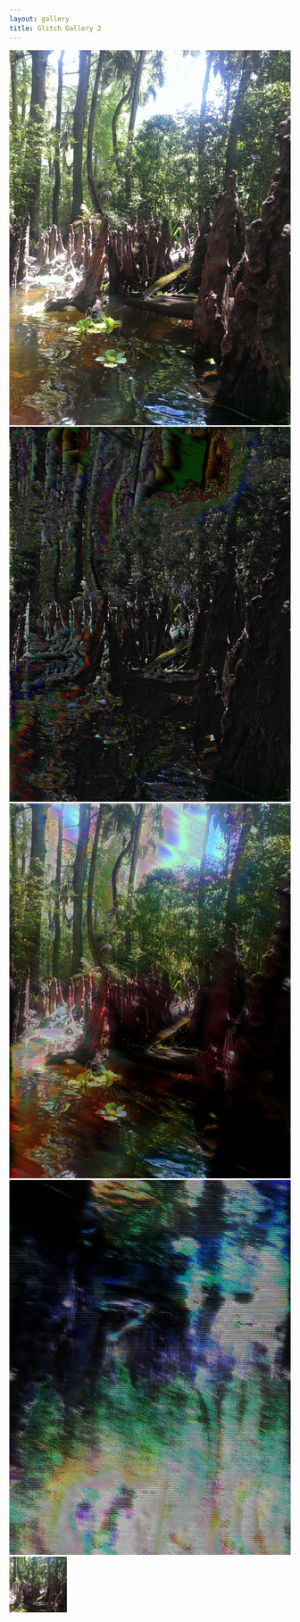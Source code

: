 ```yaml
---
layout: gallery
title: Glitch Gallery 2
---
```


<div id="nestedslider_container" class="slider_container">
	<div data-u="loading" class="loading">
		<div class="load-back"></div>
		<div class="load-fore"></div>
	</div>
	<div data-u="slides" class="slides">
		<div>
			<div id="slider1_container" class="slider_container">
				<div data-u="slides" class="slides">
					<div><img data-u="image" src="/images/glitch/roots/roots.jpg"></div>
					<div><img data-u="image" src="/images/glitch/roots/set1.jpg"></div>
					<div><img data-u="image" src="/images/glitch/roots/set4.jpg"></div>
					<div><img data-u="image" src="/images/glitch/roots/set3.jpg"></div>
				</div>
				<div data-u="navigator" class="jssorb03 navi"> <!-- bullet navigator item prototype -->
			    	<div data-u="prototype"><div data-u="numbertemplate"></div></div>
			    </div>
			    <span u="arrowleft" class="jssora12l"></span>
			    <!-- Arrow Right -->
			    <span u="arrowright" class="jssora12r"></span>
				<a style="display: none" href="http://www.jssor.com">Bootstrap Slider</a>
			</div>
			<div data-u="thumb">
				<img class="thumbnail" src="/images/glitch/roots/thumb.jpg" />
				<!--<div class="title_back"></div>
				<div class="title">
				    
				</div>-->
			</div>
		</div>
		<div>
			<div id="slider2_container" class="slider_container">
				<div data-u="slides" class="slides">
					<div><img data-u="image" src="/images/abstract/5.png"></div>
					<div><img data-u="image" src="/images/abstract/6.png"></div>
					<div><img data-u="image" src="/images/abstract/7.png"></div>
					<div><img data-u="image" src="/images/abstract/thing.png"></div>
					<div><img data-u="image" src="/images/abstract/dunes.png"></div>
					<div><img data-u="image" src="/images/abstract/star.png"></div>
				</div>
				<div data-u="navigator" class="jssorb03 navi"> <!-- bullet navigator item prototype -->
			    	<div data-u="prototype"><div data-u="numbertemplate"></div></div>
			    </div>
			    <span u="arrowleft" class="jssora12l"></span>
			    <!-- Arrow Right -->
			    <span u="arrowright" class="jssora12r"></span>
				<a style="display: none" href="http://www.jssor.com">Bootstrap Slider</a>
			</div>
			<div data-u="thumb">
				<img class="thumbnail" src="/images/abstract/thumb.png" />
				<!--<div class="title_back"></div>
				<div class="title">
				    
				</div>-->
			</div>
		</div>
	</div>
	<div data-u="thumbnavigator" class="jssort16" style="left: 0px; bottom: 0px;">
	    <!-- Thumbnail Item Skin Begin -->
	    <div data-u="slides" style="cursor: default;">
        	<!--<div class=p>-->
        	<div data-u="prototype" class="p">
	            <div data-u="thumbnailtemplate" class="t"></div>
	        </div>
	    </div>
	    <!-- Thumbnail Item Skin End -->
	</div>
	<a style="display: none" href="http://www.jssor.com">Bootstrap Slider</a>
</div>
<!--<div data-u="thumb">
	<img src="/images/glitch/roots/roots.jpg" />
	<div class="title_back"></div>
	<div class="title">
	    Landscape
	</div>
</div>	-->


<script type="text/javascript" src="/js/jquery-1.9.1.min.js"></script>
<!-- use jssor.slider.mini.js (40KB) instead for release -->
<!-- jssor.slider.mini.js = (jssor.js + jssor.slider.js) -->
<script type="text/javascript" src="/js/jssor.js"></script>
<script type="text/javascript" src="/js/jssor.slider.js"></script>

<script>
jQuery(document).ready(function ($) {

    var _SlideshowTransitions = [
    //Fade
    { $Duration: 1200, $Opacity: 2 }
    ];
    var nestedSliders = [];
    $.each(["slider1_container", "slider2_container"], function(index, containerId){
    	var nestedOptions = {
	    	$FillMode: 5, // Way to fill image, 0: stretch, 1:contain, 2:cover, 4: actual size, 5: contain|actualsize

	        $AutoPlay: false,                                    //[Optional] Whether to auto play, to enable slideshow, this option must be set to true, default value is false
	        $AutoPlaySteps: 1,                                  //[Optional] Steps to go for each navigation request (this options applys only when slideshow disabled), the default value is 1
	        $AutoPlayInterval: 3000,                            //[Optional] Interval (in milliseconds) to go for next slide since the previous stopped if the slider is auto playing, default value is 3000
	        $PauseOnHover: 1,                               //[Optional] Whether to pause when mouse over if a slider is auto playing, 0 no pause, 1 pause for desktop, 2 pause for touch device, 3 pause for desktop and touch device, 4 freeze for desktop, 8 freeze for touch device, 12 freeze for desktop and touch device, default value is 1

	        $ArrowKeyNavigation: true,   			            //[Optional] Allows keyboard (arrow key) navigation or not, default value is false
	        $SlideDuration: 500,                                //[Optional] Specifies default duration (swipe) for slide in milliseconds, default value is 500
	        $MinDragOffsetToSlide: 20,                          //[Optional] Minimum drag offset to trigger slide , default value is 20
	        //$SlideWidth: 600,                                 //[Optional] Width of every slide in pixels, default value is width of 'slides' container
	        //$SlideHeight: 300,                                //[Optional] Height of every slide in pixels, default value is height of 'slides' container
	        $SlideSpacing: 0, 					                //[Optional] Space between each slide in pixels, default value is 0
	        $DisplayPieces: 1,                                  //[Optional] Number of pieces to display (the slideshow would be disabled if the value is set to greater than 1), the default value is 1
	        $ParkingPosition: 0,                                //[Optional] The offset position to park slide (this options applys only when slideshow disabled), default value is 0.
	        $UISearchMode: 1,                                   //[Optional] The way (0 parellel, 1 recursive, default value is 1) to search UI components (slides container, loading screen, navigator container, arrow navigator container, thumbnail navigator container etc).
	        $PlayOrientation: 1,                                //[Optional] Orientation to play slide (for auto play, navigation), 1 horizental, 2 vertical, 5 horizental reverse, 6 vertical reverse, default value is 1
	        $DragOrientation: 1,                                //[Optional] Orientation to drag slide, 0 no drag, 1 horizental, 2 vertical, 3 either, default value is 1 (Note that the $DragOrientation should be the same as $PlayOrientation when $DisplayPieces is greater than 1, or parking position is not 0)

	        $SlideshowOptions: {                                //[Optional] Options to specify and enable slideshow or not
	            $Class: $JssorSlideshowRunner$,                 //[Required] Class to create instance of slideshow
	            $Transitions: _SlideshowTransitions,            //[Required] An array of slideshow transitions to play slideshow
	            $TransitionsOrder: 1,                           //[Optional] The way to choose transition to play slide, 1 Sequence, 0 Random
	            $ShowLink: true                                    //[Optional] Whether to bring slide link on top of the slider when slideshow is running, default value is false
	        },

	        $BulletNavigatorOptions: {                                //[Optional] Options to specify and enable navigator or not
	            $Class: $JssorBulletNavigator$,                       //[Required] Class to create navigator instance
	            $ChanceToShow: 2,                               //[Required] 0 Never, 1 Mouse Over, 2 Always
	            $AutoCenter: 1,                                 //[Optional] Auto center navigator in parent container, 0 None, 1 Horizontal, 2 Vertical, 3 Both, default value is 0
	            $Steps: 1,                                      //[Optional] Steps to go for each navigation request, default value is 1
	            $Lanes: 1,                                      //[Optional] Specify lanes to arrange items, default value is 1
	            $SpacingX: 10,                                   //[Optional] Horizontal space between each item in pixel, default value is 0
	            $SpacingY: 10,                                   //[Optional] Vertical space between each item in pixel, default value is 0
	            $Orientation: 1                                 //[Optional] The orientation of the navigator, 1 horizontal, 2 vertical, default value is 1
	        },

	        $ArrowNavigatorOptions: {
	            $Class: $JssorArrowNavigator$,              //[Requried] Class to create arrow navigator instance
	            $ChanceToShow: 2,                               //[Required] 0 Never, 1 Mouse Over, 2 Always
	            $Steps: 1                                       //[Optional] Steps to go for each navigation request, default value is 1
	        }
	    };
	    nestedSliders.push(new $JssorSlider$(containerId, nestedOptions));
    });
	var options = {
        $AutoPlay: false,                                    //[Optional] Whether to auto play, to enable slideshow, this option must be set to true, default value is false
        $AutoPlaySteps: 1,                                  //[Optional] Steps to go for each navigation request (this options applys only when slideshow disabled), the default value is 1
        $AutoPlayInterval: 2000,                            //[Optional] Interval (in milliseconds) to go for next slide since the previous stopped if the slider is auto playing, default value is 3000
        $PauseOnHover: 1,                               //[Optional] Whether to pause when mouse over if a slider is auto playing, 0 no pause, 1 pause for desktop, 2 pause for touch device, 3 pause for desktop and touch device, 4 freeze for desktop, 8 freeze for touch device, 12 freeze for desktop and touch device, default value is 1

        $ArrowKeyNavigation: true,   			            //[Optional] Allows keyboard (arrow key) navigation or not, default value is false
        $SlideDuration: 300,                                //[Optional] Specifies default duration (swipe) for slide in milliseconds, default value is 500
        $MinDragOffsetToSlide: 80,                          //[Optional] Minimum drag offset to trigger slide , default value is 20
        //$SlideWidth: 600,                                 //[Optional] Width of every slide in pixels, default value is width of 'slides' container
        //$SlideHeight: 150,                                //[Optional] Height of every slide in pixels, default value is height of 'slides' container
        $SlideSpacing: 3, 					                //[Optional] Space between each slide in pixels, default value is 0
        $DisplayPieces: 1,                                  //[Optional] Number of pieces to display (the slideshow would be disabled if the value is set to greater than 1), the default value is 1
        $ParkingPosition: 0,                                //[Optional] The offset position to park slide (this options applys only when slideshow disabled), default value is 0.
        $UISearchMode: 0,                                   //[Optional] The way (0 parellel, 1 recursive, default value is 1) to search UI components (slides container, loading screen, navigator container, arrow navigator container, thumbnail navigator container etc).
        $PlayOrientation: 2,                                //[Optional] Orientation to play slide (for auto play, navigation), 1 horizental, 2 vertical, 5 horizental reverse, 6 vertical reverse, default value is 1
        $DragOrientation: 0,                                //[Optional] Orientation to drag slide, 0 no drag, 1 horizental, 2 vertical, 3 either, default value is 1 (Note that the $DragOrientation should be the same as $PlayOrientation when $DisplayPieces is greater than 1, or parking position is not 0),
        
        $ThumbnailNavigatorOptions: {
            $Class: $JssorThumbnailNavigator$,              //[Required] Class to create thumbnail navigator instance
            $ChanceToShow: 2,                               //[Required] 0 Never, 1 Mouse Over, 2 Always

            $ActionMode: 1,                                 //[Optional] 0 None, 1 act by click, 2 act by mouse hover, 3 both, default value is 1
            $AutoCenter: 3,                                 //[Optional] Auto center thumbnail items in the thumbnail navigator container, 0 None, 1 Horizontal, 2 Vertical, 3 Both, default value is 3
            $Lanes: 1,                                      //[Optional] Specify lanes to arrange thumbnails, default value is 1
            $SpacingX: 0,                                   //[Optional] Horizontal space between each thumbnail in pixel, default value is 0
            $SpacingY: 10,                                   //[Optional] Vertical space between each thumbnail in pixel, default value is 0
            $DisplayPieces: 3,                              //[Optional] Number of pieces to display, default value is 1
            $ParkingPosition: 0,                          //[Optional] The offset position to park thumbnail
            $Orientation: 1,                                //[Optional] Orientation to arrange thumbnails, 1 horizental, 2 vertical, default value is 1
            $DisableDrag: true,                            //[Optional] Disable drag or not, default value is false
            $Scale: true,
            $AutoCenter: 3
        }
    };
    var jssor_slider1 = new $JssorSlider$("nestedslider_container", options);

    function OnMainSliderPark(currentIndex, fromIndex) {
    	$.each(nestedSliders, function (index, nestedSlider){
    		nestedSlider.$Pause();
    	});

    	setTimeout(function (){
    		nestedSlider[currentIndex].$Play();
    	}, 2000);
    }

    jssor_slider1.$On($JssorSlider$.$EVT_PARK, OnMainSliderPark);
    OnMainSliderPark(0, 0);
    //responsive code begin
    //you can remove responsive code if you don't want the slider scales while window resizes
    function ScaleSlider() {
        /*var parentWidth = jssor_slider1.$Elmt.parentNode.clientWidth;*/
        var parentWidth = document.body.clientWidth;
        if (parentWidth)
            jssor_slider1.$ScaleWidth(Math.min(parentWidth, 600));
        else
            window.setTimeout(ScaleSlider, 30);
    }
    ScaleSlider();

    $(window).bind("load", ScaleSlider);
    $(window).bind("resize", ScaleSlider);
    $(window).bind("orientationchange", ScaleSlider);
    //responsive code end
});
</script>